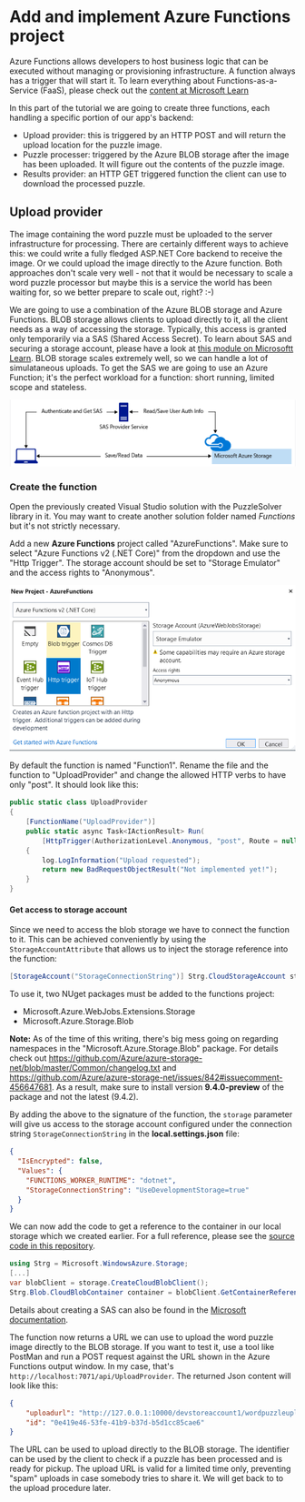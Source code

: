 # Add and implement Azure Functions project

Azure Functions allows developers to host business logic that can be executed without managing or provisioning infrastructure. A function always has a trigger that will start it. To learn everything about Functions-as-a-Service (FaaS), please check out the [content at Microsoft Learn](https://docs.microsoft.com/en-us/learn/browse/?products=azure-functions)

In this part of the tutorial we are going to create three functions, each handling a specific portion of our app's backend:

* Upload provider: this is triggered by an HTTP POST and will return the upload location for the puzzle image.
* Puzzle processer: triggered by the Azure BLOB storage after the image has been uploaded. It will figure out the contents of the puzzle image.
* Results provider: an HTTP GET triggered function the client can use to download the processed puzzle.

## Upload provider
The image containing the word puzzle must be uploaded to the server infrastructure for processing. There are certainly different ways to achieve this: we could write a fully fledged ASP.NET Core backend to receive the image. Or we could upload the image directly to the Azure function. Both approaches don't scale very well - not that it would be necessary to scale a word puzzle processor but maybe this is a service the world has been waiting for, so we better prepare to scale out, right? :-)

We are going to use a combination of the Azure BLOB storage and Azure Functions. BLOB storage allows clients to upload directly to it, all the client needs as a way of accessing the storage. Typically, this access is granted only temporarily via a SAS (Shared Access Secret). To learn about SAS and securing a storage account, please have a look at [this module on Microsoftt Learn](https://docs.microsoft.com/en-us/learn/modules/secure-azure-storage-account/). BLOB storage scales extremely well, so we can handle a lot of simulataneous uploads. To get the SAS we are going to use an Azure Function; it's the perfect workload for a function: short running, limited scope and stateless.

![Uploading to storage](../assets/Getting_SAS.png)

### Create the function
Open the previously created Visual Studio solution with the PuzzleSolver library in it. You may want to create another solution folder named _Functions_ but it's not strictly necessary.

Add a new **Azure Functions** project called "AzureFunctions". Make sure to select "Azure Functions v2 (.NET Core)" from the dropdown and use the "Http Trigger". The storage account should be set to "Storage Emulator" and the access rights to "Anonymous".

![Create Functions Project](../assets/Create_Functions_Project.png)

By default the function is named "Function1". Rename the file and the function to "UploadProvider" and change the allowed HTTP verbs to have only "post". It should look like this:

```cs
public static class UploadProvider
{
    [FunctionName("UploadProvider")]
    public static async Task<IActionResult> Run(
        [HttpTrigger(AuthorizationLevel.Anonymous, "post", Route = null)] HttpRequest req, ILogger log)
    {
        log.LogInformation("Upload requested");
        return new BadRequestObjectResult("Not implemented yet!");
    }
}
```

#### Get access to storage account

Since we need to access the blob storage we have to connect the function to it.
This can be achieved conveniently by using the `StorageAccountAttribute` that allows us to inject the storage reference into the function:

```cs
[StorageAccount("StorageConnectionString")] Strg.CloudStorageAccount storage
```

To use it, two NUget packages must be added to the functions project:

* Microsoft.Azure.WebJobs.Extensions.Storage
* Microsoft.Azure.Storage.Blob

**Note:** As of the time of this writing, there's big mess going on regarding namespaces in the "Microsoft.Azure.Storage.Blob" package. For details check out https://github.com/Azure/azure-storage-net/blob/master/Common/changelog.txt and https://github.com/Azure/azure-storage-net/issues/842#issuecomment-456647681. As a result, make sure to install version **9.4.0-preview** of the package and not the latest (9.4.2).

By adding the above to the signature of the function, the `storage` parameter will give us access to the storage account configured under the connection string `StorageConnectionString` in the **local.settings.json** file:

```json
{
  "IsEncrypted": false,
  "Values": {
    "FUNCTIONS_WORKER_RUNTIME": "dotnet",
    "StorageConnectionString": "UseDevelopmentStorage=true"
  }
}
```

We can now add the code to get a reference to the container in our local storage which we created earlier. For a full reference, please see the [source code in this repository](/src/AzureFunctions/UploadProvider.cs).

```cs
using Strg = Microsoft.WindowsAzure.Storage;
[...]
var blobClient = storage.CreateCloudBlobClient();
Strg.Blob.CloudBlobContainer container = blobClient.GetContainerReference("wordpuzzleupload");
```

Details about creating a SAS can also be found in the [Microsoft documentation](https://docs.microsoft.com/en-us/azure/storage/blobs/storage-dotnet-shared-access-signature-part-2).

The function now returns a URL we can use to upload the word puzzle image directly to the BLOB storage.
If you want to test it, use a tool like PostMan and run a POST request against the URL shown in the Azure Functions output window. In my case, that's `http://localhost:7071/api/UploadProvider`. The returned Json content will look like this:

```json
{
    "uploadurl": "http://127.0.0.1:10000/devstoreaccount1/wordpuzzleuploads/0e419e46-53fe-41b9-b37d-b5d1cc85cae6?sv=2018-03-28&sr=b&sig=O%2BqJ47mex%2FxhOM4ifn1W2M%2FWsfH19SUmfV96apQ76uw%3D&se=2019-02-27T08%3A33%3A38Z&sp=cw",
    "id": "0e419e46-53fe-41b9-b37d-b5d1cc85cae6"
}
```

The URL can be used to upload directly to the BLOB storage. The identifier can be used by the client to check if a puzzle has been processed and is ready for pickup.
The upload URL is valid for a limited time only, preventing "spam" uploads in case somebody tries to share it. We will get back to to the upload procedure later.